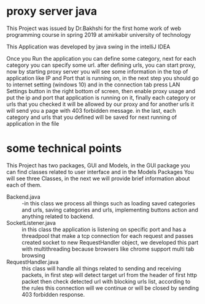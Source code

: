 <h1>proxy server java</h1> 
<p> This Project was issued by Dr.Bakhshi for the first home work of web programming course in spring 2019 at amirkabir university of technology</p>
<p> This Application was developed by java swing in the intelliJ IDEA</p>
<p> Once you Run the application you can define some category, next for each category you can specify some url.
after defining urls, you can start proxy, now by starting proxy server you will see some information in the top of application like 
  IP and Port that is running on, in the next step you should go to internet setting (windows 10) and in the connection tab press LAN Settings button in the right bottom of screen, then enable proxy usage and put the ip and port that application is running on it, finally each category or urls that you checked it will be allowed by our proxy and for another urls it will send you a page with 403 forbidden message.
  in the last, each category and urls that you defined will be saved for next running of application in the file</p>
  <h1>some technical points</h1>
  <p>This Project has two packages, GUI and Models, in the GUI package you can find classes related to user interface and in the Models Packages You will see three Classes, in the next we will provide brief information about each of them.</p>
 <dl>
 <dt>Backend.java</dt>
 <dd> -in this class we process all things such as loading saved categories and urls, saving categories and urls, implementing buttons action and anything related to backend.</dd> 
 <dt>SocketListener.java</dt>
  <dd> in this class the application is listening on specific port and has a threadpool that make a tcp connection for each request and passes created socket to new RequestHandler object, we developed this part with multithreading because browsers like chrome support multi tab browsing</dd>
 <dt>RequestHandler.java</dt>
  <dd> this class will handle all things related to sending and receiving packets, in first step will detect target url from the header of first http packet then check detected url with blocking urls list, according to the rules this connection will we continue or will be closed by sending 403 forbidden response.</dd>
 </dl>
